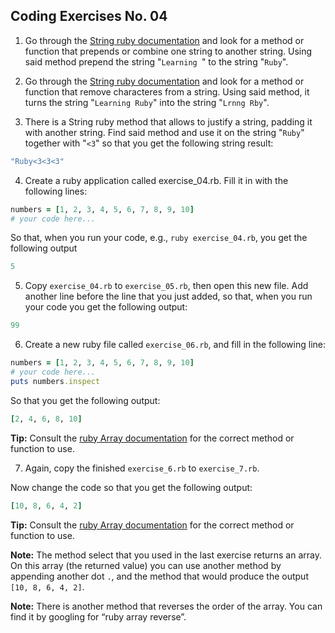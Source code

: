 ## Coding Exercises No. 04
1. Go through the [String ruby documentation](https://ruby-doc.org/core-2.4.1/String.html) and look for a method or function that prepends or combine one string to another string. Using said method prepend the string "```Learning ```" to the string "```Ruby```".

2. Go through the [String ruby documentation](https://ruby-doc.org/core-2.4.1/String.html) and look for a method or function that remove characteres from a string. Using said method, it turns the string "```Learning Ruby```" into the string "```Lrnng Rby```".

3. There is a String ruby method that allows to justify a string, padding it with another string. Find said method and use it on the string "```Ruby```" together with "```<3```" so that you get the following string result:  

```ruby
"Ruby<3<3<3"
```

4. Create a ruby application called exercise_04.rb. Fill it in with the following lines:

```ruby
numbers = [1, 2, 3, 4, 5, 6, 7, 8, 9, 10]
# your code here... 
```

So that, when you run  your code, e.g., ```ruby exercise_04.rb```, you get the following output  


```ruby
5
```

5. Copy ```exercise_04.rb``` to ```exercise_05.rb```, then open this new file. Add another line before the line that you just added, so that, when you run your code you get the following output:

```ruby
99
```

6. Create a new ruby file called ```exercise_06.rb```, and fill in the following line:

```ruby
numbers = [1, 2, 3, 4, 5, 6, 7, 8, 9, 10]
# your code here...
puts numbers.inspect
```

So that you get the following output:

```ruby
[2, 4, 6, 8, 10]
```

**Tip:** Consult the [ruby Array documentation](https://ruby-doc.org/core-2.4.1/Array.html) for the correct method or function to use.

7. Again, copy the finished ```exercise_6.rb``` to ```exercise_7.rb```.

Now change the code so that you get the following output:

```ruby
[10, 8, 6, 4, 2]
```

**Tip:** Consult the [ruby Array documentation](https://ruby-doc.org/core-2.4.1/Array.html) for the correct method or function to use.

**Note:** The method select that you used in the last exercise returns an array. On this array (the returned value) you can use another method by appending another dot ```.```, and the method that would produce the output ```[10, 8, 6, 4, 2]```.

**Note:** There is another method that reverses the order of the array. You can find it by googling for “ruby array reverse”.	




